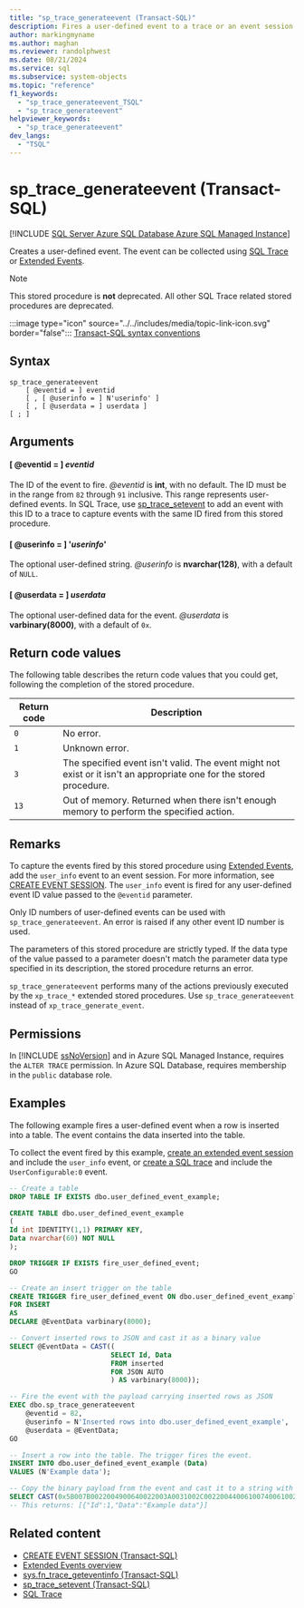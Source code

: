 ```yaml
---
title: "sp_trace_generateevent (Transact-SQL)"
description: Fires a user-defined event to a trace or an event session.
author: markingmyname
ms.author: maghan
ms.reviewer: randolphwest
ms.date: 08/21/2024
ms.service: sql
ms.subservice: system-objects
ms.topic: "reference"
f1_keywords:
  - "sp_trace_generateevent_TSQL"
  - "sp_trace_generateevent"
helpviewer_keywords:
  - "sp_trace_generateevent"
dev_langs:
  - "TSQL"
---
```

# sp_trace_generateevent (Transact-SQL)

[!INCLUDE [SQL Server Azure SQL Database Azure SQL Managed Instance](../../includes/applies-to-version/sql-asdb-asdbmi.md)]

Creates a user-defined event. The event can be collected using [SQL Trace](../sql-trace/sql-trace.md) or [Extended Events](../extended-events/extended-events.md).

> [!NOTE]  
> This stored procedure is **not** deprecated. All other SQL Trace related stored procedures are deprecated.

:::image type="icon" source="../../includes/media/topic-link-icon.svg" border="false"::: [Transact-SQL syntax conventions](../../t-sql/language-elements/transact-sql-syntax-conventions-transact-sql.md)

## Syntax

```syntaxsql
sp_trace_generateevent
    [ @eventid = ] eventid
    [ , [ @userinfo = ] N'userinfo' ]
    [ , [ @userdata = ] userdata ]
[ ; ]
```

## Arguments

#### [ @eventid = ] *eventid*

The ID of the event to fire. *@eventid* is **int**, with no default. The ID must be in the range from `82` through `91` inclusive. This range represents user-defined events. In SQL Trace, use [sp_trace_setevent](sp-trace-setevent-transact-sql.md) to add an event with this ID to a trace to capture events with the same ID fired from this stored procedure.

#### [ @userinfo = ] '*userinfo*'

The optional user-defined string. *@userinfo* is **nvarchar(128)**, with a default of `NULL`.

#### [ @userdata = ] *userdata*

The optional user-defined data for the event. *@userdata* is **varbinary(8000)**, with a default of `0x`.

## Return code values

The following table describes the return code values that you could get, following the completion of the stored procedure.

| Return code | Description |
| --- | --- |
| `0` | No error. |
| `1` | Unknown error. |
| `3` | The specified event isn't valid. The event might not exist or it isn't an appropriate one for the stored procedure. |
| `13` | Out of memory. Returned when there isn't enough memory to perform the specified action. |

## Remarks

To capture the events fired by this stored procedure using [Extended Events](../extended-events/extended-events.md), add the `user_info` event to an event session. For more information, see [CREATE EVENT SESSION](../../t-sql/statements/create-event-session-transact-sql.md). The `user_info` event is fired for any user-defined event ID value passed to the `@eventid` parameter.

Only ID numbers of user-defined events can be used with `sp_trace_generateevent`. An error is raised if any other event ID number is used.

The parameters of this stored procedure are strictly typed. If the data type of the value passed to a parameter doesn't match the parameter data type specified in its description, the stored procedure returns an error.

`sp_trace_generateevent` performs many of the actions previously executed by the `xp_trace_*` extended stored procedures. Use `sp_trace_generateevent` instead of `xp_trace_generate_event`.

## Permissions

In [!INCLUDE [ssNoVersion](../../includes/ssnoversion-md.md)] and in Azure SQL Managed Instance, requires the `ALTER TRACE` permission. In Azure SQL Database, requires membership in the `public` database role.

## Examples

The following example fires a user-defined event when a row is inserted into a table. The event contains the data inserted into the table.

To collect the event fired by this example, [create an extended event session](../extended-events/quick-start-extended-events-in-sql-server.md) and include the `user_info` event, or [create a SQL trace](../sql-trace/create-a-trace-transact-sql.md) and include the `UserConfigurable:0` event.

```sql
-- Create a table
DROP TABLE IF EXISTS dbo.user_defined_event_example;

CREATE TABLE dbo.user_defined_event_example
(
Id int IDENTITY(1,1) PRIMARY KEY,
Data nvarchar(60) NOT NULL
);

DROP TRIGGER IF EXISTS fire_user_defined_event;
GO

-- Create an insert trigger on the table
CREATE TRIGGER fire_user_defined_event ON dbo.user_defined_event_example
FOR INSERT
AS
DECLARE @EventData varbinary(8000);

-- Convert inserted rows to JSON and cast it as a binary value
SELECT @EventData = CAST((
                         SELECT Id, Data
                         FROM inserted
                         FOR JSON AUTO
                         ) AS varbinary(8000));

-- Fire the event with the payload carrying inserted rows as JSON
EXEC dbo.sp_trace_generateevent
    @eventid = 82,
    @userinfo = N'Inserted rows into dbo.user_defined_event_example',
    @userdata = @EventData;
GO

-- Insert a row into the table. The trigger fires the event.
INSERT INTO dbo.user_defined_event_example (Data)
VALUES (N'Example data');

-- Copy the binary payload from the event and cast it to a string with the JSON value
SELECT CAST(0x5B007B0022004900640022003A0031002C002200440061007400610022003A0022004500780061006D0070006C0065002000640061007400610022007D005D00 AS nvarchar(max));
-- This returns: [{"Id":1,"Data":"Example data"}]
```

## Related content

- [CREATE EVENT SESSION (Transact-SQL)](../../t-sql/statements/create-event-session-transact-sql.md)
- [Extended Events overview](../extended-events/extended-events.md)
- [sys.fn_trace_geteventinfo (Transact-SQL)](../system-functions/sys-fn-trace-geteventinfo-transact-sql.md)
- [sp_trace_setevent (Transact-SQL)](sp-trace-setevent-transact-sql.md)
- [SQL Trace](../sql-trace/sql-trace.md)
